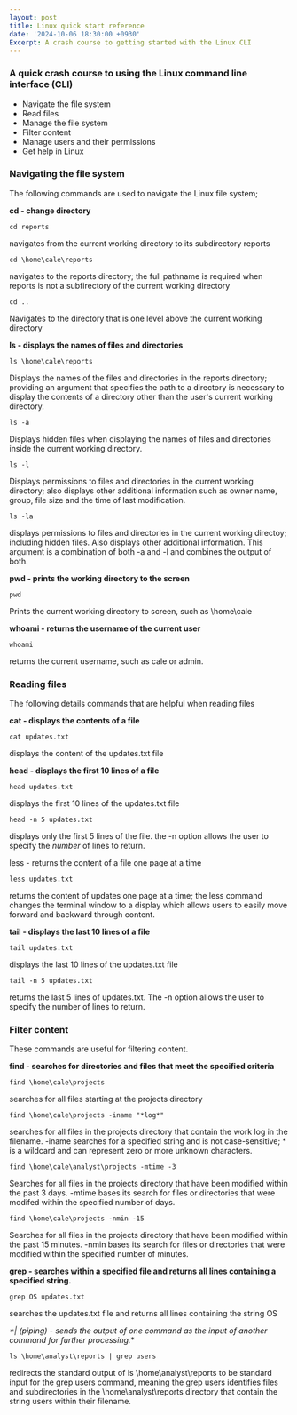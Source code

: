```yaml
---
layout: post
title: Linux quick start reference
date: '2024-10-06 18:30:00 +0930'
Excerpt: A crash course to getting started with the Linux CLI
---
```

### A quick crash course to using the Linux command line interface (CLI)

- Navigate the file system
- Read files
- Manage the file system
- Filter content
- Manage users and their permissions
- Get help in Linux

### Navigating the file system

The following commands are used to navigate the Linux file system;

**cd - change directory**


`cd reports`

navigates from the current working directory to its subdirectory reports


`cd \home\cale\reports`

navigates to the reports directory; the full pathname is required when reports is not a subfirectory of the current working directory

`cd ..`

Navigates to the directory that is one level above the current working directory

**ls - displays the names of files and directories**

`ls \home\cale\reports`

Displays the names of the files and directories in the reports directory; providing an argument that specifies the path to a directory is necessary to display the contents of a directory other than the user's current working directory.

`ls -a`

Displays hidden files when displaying the names of files and directories inside the current working directory.

`ls -l`

Displays permissions to files and directories in the current working directory; also displays other additional information such as owner name, group, file size and the time of last modification.

`ls -la`

displays permissions to files and directories in the current working directoy; including hidden files. Also displays other additional information. This argument is a combination of both -a and -l and combines the output of both.

**pwd - prints the working directory to the screen**

`pwd`

Prints the current working directory to screen, such as \home\cale

**whoami - returns the username of the current user**

`whoami`

returns the current username, such as cale or admin.

### Reading files
The following details commands that are helpful when reading files

**cat - displays the contents of a file**

`cat updates.txt`

displays the content of the updates.txt file

**head - displays the first 10 lines of a file**

`head updates.txt`

displays the first 10 lines of the updates.txt file

`head -n 5 updates.txt`

displays only the first 5 lines of the file.
the -n option allows the user to specify the _number_ of lines to return.

less - returns the content of a file one page at a time

`less updates.txt`

returns the content of updates one page at a time; the less command changes the terminal window to a display which allows users to easily move forward and backward through content.

**tail - displays the last 10 lines of a file**

`tail updates.txt`

displays the last 10 lines of the updates.txt file

`tail -n 5 updates.txt`

returns the last 5 lines of updates.txt. The -n option allows the user to specify the number of lines to return.

### Filter content
These commands are useful for filtering content.

**find - searches for directories and files that meet the specified criteria**

`find \home\cale\projects`

searches for all files starting at the projects directory

`find \home\cale\projects -iname "*log*"`

searches for all files in the projects directory that contain the work log in the filename.
-iname searches for a specified string and is not case-sensitive; * is a wildcard and can represent zero or more unknown characters.

`find \home\cale\analyst\projects -mtime -3`

Searches for all files in the projects directory that have been modified within the past 3 days.
-mtime bases its search for files or directories that were modifed within the specified number of days.

`find \home\cale\projects -nmin -15`

Searches for all files in the projects directory that have been modified within the past 15 minutes.
-nmin bases its search for files or directories that were modified within the specified number of minutes.

**grep - searches within a specified file and returns all lines containing a specified string.**

`grep OS updates.txt`

searches the updates.txt file and returns all lines containing the string OS

*\*| (piping) - sends the output of one command as the input of another command for further processing.**

`ls \home\analyst\reports | grep users`

redirects the standard output of ls \home\analyst\reports to be standard input for the grep users command, meaning the grep users identifies files and subdirectories in the \home\analyst\reports directory that contain the string users within their filename.

